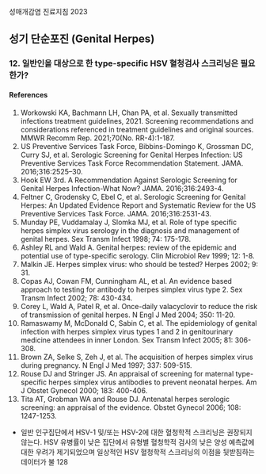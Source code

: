 성매개감염 진료지침 2023

## 성기 단순포진 (Genital Herpes)

### 12. 일반인을 대상으로 한 type-specific HSV 혈청검사 스크리닝은 필요한가?

#### References
1. Workowski KA, Bachmann LH, Chan PA, et al. Sexually transmitted infections treatment guidelines, 2021. Screening recommendations and considerations referenced in treatment guidelines and original sources. MMWR Recomm Rep. 2021;70(No. RR-4):1-187.
2. US Preventive Services Task Force, Bibbins-Domingo K, Grossman DC, Curry SJ, et al. Serologic Screening for Genital Herpes Infection: US Preventive Services Task Force Recommendation Statement. JAMA. 2016;316:2525–30.
3. Hook EW 3rd. A Recommendation Against Serologic Screening for Genital Herpes Infection-What Now? JAMA. 2016;316:2493-4.
4. Feltner C, Grodensky C, Ebel C, et al. Serologic Screening for Genital Herpes: An Updated Evidence Report and Systematic Review for the US Preventive Services Task Force. JAMA. 2016;316:2531-43.
5. Munday PE, Vuddamalay J, Slomka MJ, et al. Role of type specific herpes simplex virus serology in the diagnosis and management of genital herpes. Sex Transm Infect 1998; 74: 175-178.
6. Ashley RL and Wald A. Genital herpes: review of the epidemic and potential use of type-specific serology. Clin Microbiol Rev 1999; 12: 1-8.
7. Malkin JE. Herpes simplex virus: who should be tested? Herpes 2002; 9: 31.
8. Copas AJ, Cowan FM, Cunningham AL, et al. An evidence based approach to testing for antibody to herpes simplex virus type 2. Sex Transm Infect 2002; 78: 430-434.
9. Corey L, Wald A, Patel R, et al. Once-daily valacyclovir to reduce the risk of transmission of genital herpes. N Engl J Med 2004; 350: 11-20.
10. Ramaswamy M, McDonald C, Sabin C, et al. The epidemiology of genital infection with herpes simplex virus types 1 and 2 in genitourinary medicine attendees in inner London. Sex Transm Infect 2005; 81: 306-308.
11. Brown ZA, Selke S, Zeh J, et al. The acquisition of herpes simplex virus during pregnancy. N Engl J Med 1997; 337: 509-515.
12. Rouse DJ and Stringer JS. An appraisal of screening for maternal type-specific herpes simplex virus antibodies to prevent neonatal herpes. Am J Obstet Gynecol 2000; 183: 400-406.
13. Tita AT, Grobman WA and Rouse DJ. Antenatal herpes serologic screening: an appraisal of the evidence. Obstet Gynecol 2006; 108: 1247-1253.

- 일반 인구집단에서 HSV-1 및/또는 HSV-2에 대한 혈청학적 스크리닝은 권장되지 않는다. HSV 유병률이 낮은 집단에서 유형별 혈청학적 검사의 낮은 양성 예측값에 대한 우려가 제기되었으며 일상적인 HSV 혈청학적 스크리닝의 이점을 뒷받침하는 데이터가 불
<PAGE>128